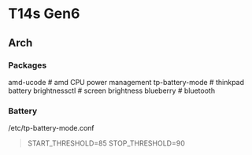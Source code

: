 # T14s Gen6
## Arch
### Packages
amd-ucode # amd CPU power management
tp-battery-mode # thinkpad battery
brightnessctl # screen brightness
blueberry # bluetooth

### Battery
/etc/tp-battery-mode.conf
> START_THRESHOLD=85
> STOP_THRESHOLD=90
